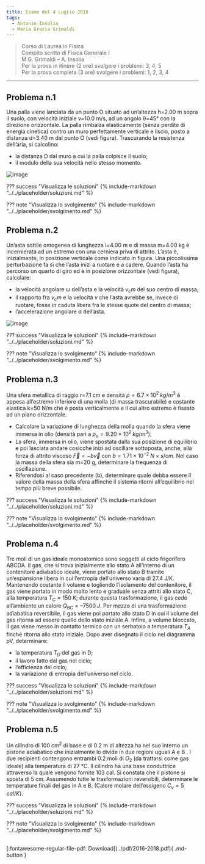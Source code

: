 ```yaml
---
title: Esame del 4 Luglio 2018
tags:
  - Antonio Insolia
  - Maria Grazia Grimaldi
---
```


>Corso di Laurea in Fisica <br>
Compito scritto di Fisica Generale I <br>
M.G. Grimaldi – A. Insolia <br>
Per la prova in itinere (2 ore) svolgere i problemi: 3, 4, 5 <br>
Per la prova completa (3 ore) svolgere i problemi: 1, 2, 3, 4 <br>

---

## Problema n.1
Una palla viene lanciata da un punto O situato ad un’altezza h=2.00 m sopra il suolo, con velocità iniziale v=10.0 m/s, ad un angolo θ=45° con la direzione orizzontale. La palla rimbalza elasticamente (senza perdite di energia cinetica) contro un muro perfettamente verticale e liscio, posto a distanza d=3.40 m dal punto O (vedi figura). Trascurando la resistenza dell’aria, si calcolino:

- la distanza D dal muro a cui la palla colpisce il suolo;
- il modulo della sua velocità nello stesso momento.

![image](https://user-images.githubusercontent.com/77018886/153272409-46a04e68-0914-4987-baff-c2ea0e8ca666.png)

??? success "Visualizza le soluzioni"
    {% include-markdown "../../placeholder/soluzioni.md" %}

??? note "Visualizza lo svolgimento"
    {% include-markdown "../../placeholder/svolgimento.md" %}

## Problema n.2
Un’asta sottile omogenea di lunghezza l=4.00 m e di massa m=4.00 kg è incernierata ad un estremo con una cerniera priva di attrito. L’asta è, inizialmente, in posizione verticale come indicato in figura. Una piccolissima perturbazione fa sì che l’asta inizi a ruotare e a cadere. Quando l’asta ha percorso un quarto di giro ed è in posizione orizzontale (vedi figura), calcolare: 

- la velocità angolare $ω$ dell’asta e la velocità $v_cm$ del suo centro di massa; 
- il rapporto fra $v_cm$ e la velocità $v$ che l’asta avrebbe se, invece di ruotare, fosse in caduta libera fra le stesse quote del centro di massa; 
- l’accelerazione angolare α dell’asta.

![image](https://user-images.githubusercontent.com/77018886/153272454-2db1d54d-a5b4-4b8f-97f8-afaa5aebd718.png)

??? success "Visualizza le soluzioni"
    {% include-markdown "../../placeholder/soluzioni.md" %}

??? note "Visualizza lo svolgimento"
    {% include-markdown "../../placeholder/svolgimento.md" %}

## Problema n.3
Una sfera metallica di raggio r=7.1 cm e densità $ρ=6.7×10^2 \; kg/m^3$ è appesa all’estremo inferiore di una molla (di massa trascurabile) e costante elastica k=50 N/m che è posta verticalmente e il cui altro estremo è fissato ad un piano orizzontale. 

- Calcolare la variazione di lunghezza della molla quando la sfera viene immersa in olio (densità pari a $ρ_o=9.20×10^2 \; kg/m^3$); 
- La sfera, immersa in olio, viene spostata dalla sua posizione di equilibrio e poi lasciata andare cosicchè inizi ad oscillare sottoposta, anche, alla forza di attrito viscoso $\vec{F}=-b \vec{v}$ con $b=1.71×10^{-2} \; N×s/cm$. Nel caso la massa della sfera sia m=20 g, determinare la frequenza di oscillazione. 
- Riferendosi al caso precedente (b), determinare quale debba essere il valore della massa della sfera affinchè il sistema ritorni all’equilibrio nel tempo più breve possibile.

??? success "Visualizza le soluzioni"
    {% include-markdown "../../placeholder/soluzioni.md" %}

??? note "Visualizza lo svolgimento"
    {% include-markdown "../../placeholder/svolgimento.md" %}

## Problema n.4
Tre moli di un gas ideale monoatomico sono soggetti al ciclo frigorifero ABCDA. Il gas, che si trova inizialmente allo stato A all’interno di un contenitore adiabatico ideale, viene portato allo stato B tramite un’espansione libera in cui l’entropia dell’universo varia di 27.4 J/K. Mantenendo costante il volume e togliendo l’isolamento del contenitore, il gas viene portato in modo molto lento e graduale senza attriti allo stato C, alla temperatura $T_C=150 \; K$; durante questa trasformazione, il gas cede all’ambiente un calore $Q_{BC}=–7500 \; J$. Per mezzo di una trasformazione adiabatica reversibile, il gas viene poi portato allo stato D in cui il volume del gas ritorna ad essere quello dello stato iniziale A. Infine, a volume bloccato, il gas viene messo in contatto termico con un serbatoio a temperatura $T_A$ finché ritorna allo stato iniziale. Dopo aver disegnato il ciclo nel diagramma pV, determinare:

- la temperatura $T_D$ del gas in D;
- il lavoro fatto dal gas nel ciclo;
- l’efficienza del ciclo;
- la variazione di entropia dell’universo nel ciclo.

??? success "Visualizza le soluzioni"
    {% include-markdown "../../placeholder/soluzioni.md" %}

??? note "Visualizza lo svolgimento"
    {% include-markdown "../../placeholder/svolgimento.md" %}

## Problema n.5
Un cilindro di $100 \; cm^2$ di base e di 0.2 m di altezza ha nel suo interno un pistone adiabatico che inizialmente lo divide in due regioni uguali A e B . I due recipienti contengono entrambi 0.2 moli di $O_2$ (da trattarsi come gas ideale) alla temperatura di 27 °C. Il cilindro ha una base conduttrice attraverso la quale vengono fornite 103 cal. Si constata che il pistone si sposta di 5 cm. Assumendo tutte le trasformazioni reversibili, determinare le temperature finali del gas in A e B. (Calore molare dell’ossigeno $C_v=5 \; cal/K$).

??? success "Visualizza le soluzioni"
    {% include-markdown "../../placeholder/soluzioni.md" %}

??? note "Visualizza lo svolgimento"
    {% include-markdown "../../placeholder/svolgimento.md" %}

<br>
[:fontawesome-regular-file-pdf: Download](../pdf/2016-2018.pdf){ .md-button }